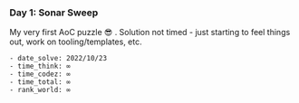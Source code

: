 ### Day 1: Sonar Sweep
My very first AoC puzzle 😎 . Solution not timed - just starting to feel things out, work on tooling/templates, etc.

```
- date_solve: 2022/10/23
- time_think: ∞
- time_codez: ∞
- time_total: ∞
- rank_world: ∞
```
